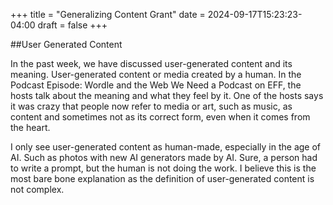 +++
title = "Generalizing Content Grant"
date = 2024-09-17T15:23:23-04:00
draft = false
+++

##User Generated Content

In the past week, we have discussed user-generated content and its meaning. User-generated content or media created by a human. In the Podcast Episode: Wordle and the Web We Need a Podcast on EFF, the hosts talk about the meaning and what they feel by it. One of the hosts says it was crazy that people now refer to media or art, such as music, as content and sometimes not as its correct form, even when it comes from the heart. 

I only see user-generated content as human-made, especially in the age of AI. Such as photos with new AI generators made by AI. Sure, a person had to write a prompt, but the human is not doing the work. I believe this is the most bare bone explanation as the definition of user-generated content is not complex. 